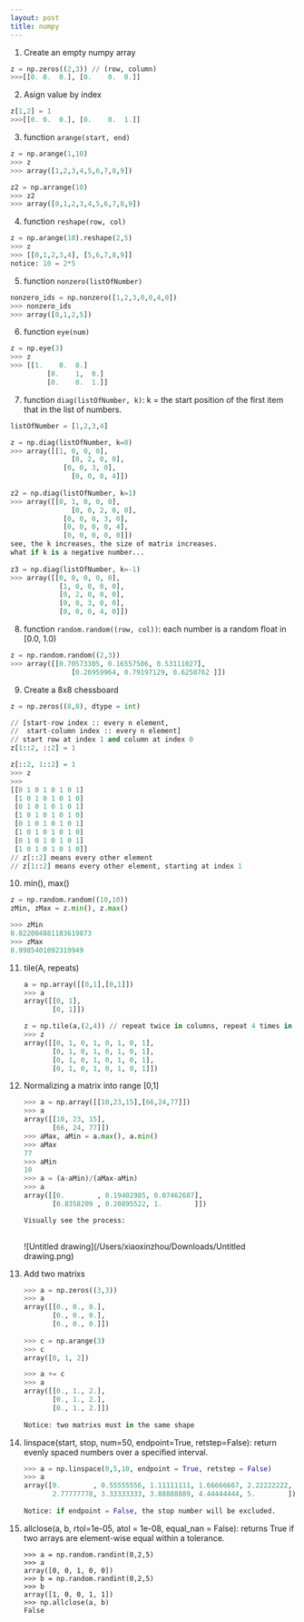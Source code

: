 ```yaml
---
layout: post
title: numpy
---
```


1. Create an empty numpy array
```python
z = np.zeros((2,3)) // (row, column)
>>>[[0.	0.	0.], [0.	0.	0.]]
```

2. Asign value by index
```python
z[1,2] = 1
>>>[[0.	0.	0.], [0.	0.	1.]]
```

3. function `arange(start, end)` 
```python
z = np.arange(1,10)
>>> z
>>> array([1,2,3,4,5,6,7,8,9])

z2 = np.arrange(10)
>>> z2
>>> array([0,1,2,3,4,5,6,7,8,9])
```

4. function `reshape(row, col)`
```python
z = np.arange(10).reshape(2,5)
>>> z
>>> [[0,1,2,3,4], [5,6,7,8,9]]
notice: 10 = 2*5
```

5. function `nonzero(listOfNumber)`
```python
nonzero_ids = np.nonzero([1,2,3,0,0,4,0])
>>> nonzero_ids
>>> array([0,1,2,5])
```

6. function `eye(num)`
```python
z = np.eye(3)
>>> z
>>> [[1.	0.	0.]
		 [0.	1,	0.]
		 [0.	0.	1.]]
```

7. function `diag(listOfNumber, k)`: k = the start position of the first item that in the list of numbers. 
```python
listOfNumber = [1,2,3,4]

z = np.diag(listOfNumber, k=0)
>>> array([[1, 0, 0, 0],
    		   [0, 2, 0, 0],
       		 [0, 0, 3, 0],
		       [0, 0, 0, 4]])
		       
z2 = np.diag(listOfNumber, k=1)
>>> array([[0, 1, 0, 0, 0],
    		   [0, 0, 2, 0, 0],
  		     [0, 0, 0, 3, 0],
   		     [0, 0, 0, 0, 4],
       		 [0, 0, 0, 0, 0]])
see, the k increases, the size of matrix increases.
what if k is a negative number...
       		 
z3 = np.diag(listOfNumber, k=-1)
>>> array([[0, 0, 0, 0, 0],
       		[1, 0, 0, 0, 0],
       		[0, 2, 0, 0, 0],
       		[0, 0, 3, 0, 0],
       		[0, 0, 0, 4, 0]])

```

8. function `random.random((row, col))`: each number is a random float in [0.0, 1.0)
```python
z = np.random.random((2,3))
>>> array([[0.70573305, 0.16557506, 0.53111027],
     		   [0.26959964, 0.79197129, 0.6250762 ]])
```

9. Create a 8x8 chessboard

```python
z = np.zeros((8,8), dtype = int)

// [start-row index :: every n element, 
//  start-column index :: every n element] 
// start row at index 1 and column at index 0
z[1::2, ::2] = 1 

z[::2, 1::2] = 1
>>> z
>>>
[[0 1 0 1 0 1 0 1]
 [1 0 1 0 1 0 1 0]
 [0 1 0 1 0 1 0 1]
 [1 0 1 0 1 0 1 0]
 [0 1 0 1 0 1 0 1]
 [1 0 1 0 1 0 1 0]
 [0 1 0 1 0 1 0 1]
 [1 0 1 0 1 0 1 0]]
// z[::2] means every other element
// z[1::2] means every other element, starting at index 1
```

10. min(), max()

```python
z = np.random.random((10,10))
zMin, zMax = z.min(), z.max()

>>> zMin
0.022004881183619873
>>> zMax
0.9985401092319949
```

11. tile(A, repeats)

    ```python
    a = np.array([[0,1],[0,1]])
    >>> a
    array([[0, 1],
           [0, 1]])
    
    z = np.tile(a,(2,4)) // repeat twice in columns, repeat 4 times in rows
    >>> z
    array([[0, 1, 0, 1, 0, 1, 0, 1],
           [0, 1, 0, 1, 0, 1, 0, 1],
           [0, 1, 0, 1, 0, 1, 0, 1],
           [0, 1, 0, 1, 0, 1, 0, 1]])
    ```

12. Normalizing a matrix into range [0,1]

    ```python
    >>> a = np.array([[10,23,15],[66,24,77]])
    >>> a
    array([[10, 23, 15],
           [66, 24, 77]])
    >>> aMax, aMin = a.max(), a.min()
    >>> aMax
    77
    >>> aMin
    10
    >>> a = (a-aMin)/(aMax-aMin) 
    >>> a
    array([[0.        , 0.19402985, 0.07462687],
           [0.8358209 , 0.20895522, 1.        ]])
    
    Visually see the process:
      
    ```

    ![Untitled drawing](/Users/xiaoxinzhou/Downloads/Untitled drawing.png)

13. Add two matrixs 

    ```python
    >>> a = np.zeros((3,3))
    >>> a
    array([[0., 0., 0.],
           [0., 0., 0.],
           [0., 0., 0.]])
           
    >>> c = np.arange(3)
    >>> c
    array([0, 1, 2])
    
    >>> a += c
    >>> a
    array([[0., 1., 2.],
           [0., 1., 2.],
           [0., 1., 2.]])
              
    Notice: two matrixs must in the same shape
    ```

14. linspace(start, stop, num=50, endpoint=True, retstep=False): return evenly spaced numbers over a specified interval.

    ```python
    >>> a = np.linspace(0,5,10, endpoint = True, retstep = False)
    >>> a
    array([0.        , 0.55555556, 1.11111111, 1.66666667, 2.22222222,
           2.77777778, 3.33333333, 3.88888889, 4.44444444, 5.        ])
         
    Notice: if endpoint = False, the stop number will be excluded.
    ```

15. allclose(a, b, rtol=1e-05, atol = 1e-08, equal_nan = False): returns True if two arrays are element-wise equal within a tolerance. 

    ```
    >>> a = np.random.randint(0,2,5)
    >>> a
    array([0, 0, 1, 0, 0])
    >>> b = np.random.randint(0,2,5)
    >>> b
    array([1, 0, 0, 1, 1])
    >>> np.allclose(a, b)
    False
    ```

    
